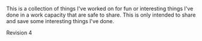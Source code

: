 This is a collection of things I've worked on for fun or interesting things I've done in a work capacity that are safe to share.  This is only intended to share and save some interesting things I've done.  


Revision 4

